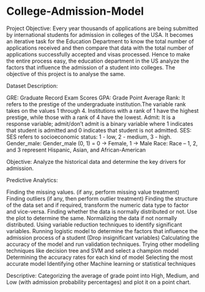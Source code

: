 # College-Admission-Model

Project Objective: 
Every year thousands of applications are being submitted by international students for admission in colleges of the USA. It becomes an iterative task for the Education Department to know the total number of applications received and then compare that data with the total number of applications successfully accepted and visas processed. Hence to make the entire process easy, the education department in the US analyze the factors that influence the admission of a student into colleges. The objective of this project is to analyse the same.

Dataset Description:

GRE:	Graduate Record Exam Scores
GPA:	Grade Point Average
Rank:	It refers to the prestige of the undergraduate institution.The variable rank takes on the values 1 through 4. Institutions with a rank of 1 have the highest prestige, while those with a rank of 4 have the lowest.
Admit:	It is a response variable; admit/don’t admit is a binary variable where 1 indicates that student is admitted and 0 indicates that student is not admitted. 
SES:	SES refers to socioeconomic status: 1 - low, 2 - medium, 3 - high.
Gender_male:	Gender_male (0, 1) = 0 -> Female, 1 -> Male
Race:	Race – 1, 2, and 3 represent Hispanic, Asian, and African-American 

Objective: Analyze the historical data and determine the key drivers for admission.

Predictive Analytics: 

Finding the missing values. (if any, perform missing value treatment)
Finding outliers (if any, then perform outlier treatment)
Finding the structure of the data set and if required, transform the numeric data type to factor and vice-versa.
Finding whether the data is normally distributed or not. Use the plot to determine the same. 
Normalizing the data if not normally distributed.
Using variable reduction techniques to identify significant variables.
Running logistic model to determine the factors that influence the admission process of a student (Drop insignificant variables) 
Calculating the accuracy of the model and run validation techniques.
Trying other modelling techniques like decision tree and SVM and select a champion model 
Determining the accuracy rates for each kind of model 
Selecting the most accurate model 
Identifying other Machine learning or statistical techniques
 

Descriptive: 
Categorizing the average of grade point into High, Medium, and Low (with admission probability percentages) and plot it on a point chart.  
